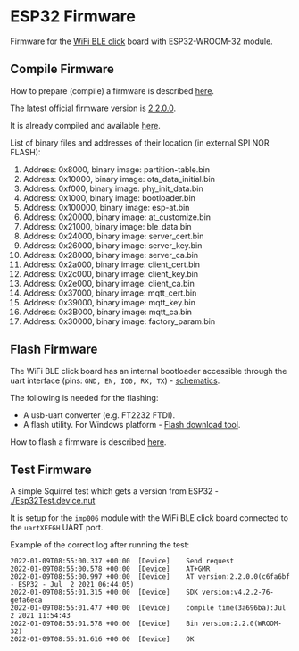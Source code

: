# ESP32 Firmware #

Firmware for the [WiFi BLE click](https://www.mikroe.com/wifi-ble-click) board with ESP32-WROOM-32 module.

## Compile Firmware ##

How to prepare (compile) a firmware is described [here](https://docs.espressif.com/projects/esp-at/en/latest/Compile_and_Develop/).

The latest official firmware version is [2.2.0.0](https://github.com/espressif/esp-at/releases/tag/v2.2.0.0_esp32).

It is already compiled and available [here](https://github.com/espressif/esp-at/files/6767464/ESP32-WROOM_AT_V2.2.0.0.zip).

List of binary files and addresses of their location (in external SPI NOR FLASH):
1) Address: 0x8000, binary image: partition-table.bin 
2) Address: 0x10000, binary image: ota_data_initial.bin 
3) Address: 0xf000, binary image: phy_init_data.bin 
4) Address: 0x1000, binary image: bootloader.bin 
5) Address: 0x100000, binary image: esp-at.bin 
6) Address: 0x20000, binary image: at_customize.bin 
7) Address: 0x21000, binary image: ble_data.bin 
8) Address: 0x24000, binary image: server_cert.bin 
9) Address: 0x26000, binary image: server_key.bin 
10) Address: 0x28000, binary image: server_ca.bin 
11) Address: 0x2a000, binary image: client_cert.bin 
12) Address: 0x2c000, binary image: client_key.bin 
13) Address: 0x2e000, binary image: client_ca.bin 
14) Address: 0x37000, binary image: mqtt_cert.bin 
15) Address: 0x39000, binary image: mqtt_key.bin 
16) Address: 0x3B000, binary image: mqtt_ca.bin 
17) Address: 0x30000, binary image: factory_param.bin

## Flash Firmware ##

The WiFi BLE click board has an internal bootloader accessible through the uart interface (pins: `GND, EN, IO0, RX, TX`) - [schematics](https://download.mikroe.com/documents/add-on-boards/click/wifi-ble/wifi-ble-click-schematic-v102.pdf).

The following is needed for the flashing:
- A usb-uart converter (e.g. FT2232 FTDI).
- A flash utility. For Windows platform - [Flash download tool](https://www.espressif.com/sites/default/files/tools/flash_download_tool_3.9.2.zip).

How to flash a firmware is described [here](https://docs.espressif.com/projects/esp-at/en/latest/Get_Started/Downloading_guide.html).

## Test Firmware ##

A simple Squirrel test which gets a version from ESP32 - [./Esp32Test.device.nut](./Esp32Test.device.nut)

It is setup for the `imp006` module with the WiFi BLE click board connected to the `uartXEFGH` UART port.

Example of the correct log after running the test:
```
2022-01-09T08:55:00.337 +00:00	[Device]	Send request
2022-01-09T08:55:00.578 +00:00	[Device]	AT+GMR
2022-01-09T08:55:00.997 +00:00	[Device]	AT version:2.2.0.0(c6fa6bf - ESP32 - Jul  2 2021 06:44:05)
2022-01-09T08:55:01.315 +00:00	[Device]	SDK version:v4.2.2-76-gefa6eca
2022-01-09T08:55:01.477 +00:00	[Device]	compile time(3a696ba):Jul  2 2021 11:54:43
2022-01-09T08:55:01.578 +00:00	[Device]	Bin version:2.2.0(WROOM-32)
2022-01-09T08:55:01.616 +00:00	[Device]	OK
```
